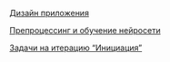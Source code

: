 [Дизайн приложения](https://www.figma.com/file/bdaK4QxybO8TdVxOFGN834/%D0%93%D0%BE%D0%BB%D0%BE%D1%81%D0%BE%D0%B2%D0%BE%D0%B9-%D0%BF%D0%BE%D0%BC%D0%BE%D1%89%D0%BD%D0%B8%D0%BA?type=design&node-id=0%3A1&mode=design&t=xj97lhNin6nqpQX3-1) 

[Препроцессинг и обучение нейросети](https://colab.research.google.com/drive/1kPRGgKdAdibKN5HBU5d5QjmfZgytnKeK?usp=sharing#scrollTo=jXCueIb0EOGC)

[Задачи на итерацию “Инициация”](https://docs.google.com/document/d/18yzugzoZP-HafsCK9E7pMnTFdYNNfHGPDTSnQLWTxlw/edit)